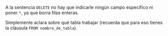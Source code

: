 A la sentencia `DELETE` no hay que indicarle ningún campo específico ni poner `*`, ya que borra filas enteras. 

Simplemente aclara sobre qué tabla trabajar (recuerda que para eso tienes la cláusula `FROM nombre_de_tabla`).